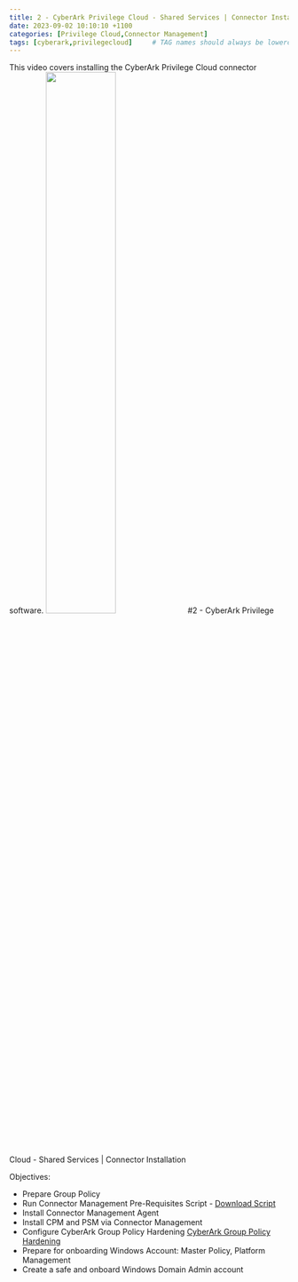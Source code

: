 ```yaml
---
title: 2 - CyberArk Privilege Cloud - Shared Services | Connector Installation
date: 2023-09-02 10:10:10 +1100
categories: [Privilege Cloud,Connector Management]
tags: [cyberark,privilegecloud]     # TAG names should always be lowercase
---
```


This video covers installing the CyberArk Privilege Cloud connector software.
[<img src="https://i.ytimg.com/vi/TP7HtbRhY_g/maxresdefault.jpg" width="50%">](https://www.youtube.com/watch?v=TP7HtbRhY_g) #2 - CyberArk Privilege Cloud - Shared Services | Connector Installation

Objectives:
- Prepare Group Policy
- Run Connector Management Pre-Requisites Script - [Download Script](https://cyberark-customers.force.com/mplace/s/#--CyberArk+Privilege+Cloud+Tools)
- Install Connector Management Agent
- Install CPM and PSM via Connector Management
- Configure CyberArk Group Policy Hardening
[CyberArk Group Policy Hardening](https://cyberark-customers.force.com/mplace/s/#software)
- Prepare for onboarding Windows Account: Master Policy, Platform Management
- Create a safe and onboard Windows Domain Admin account
